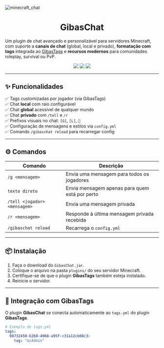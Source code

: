 ![minecraft_chat](https://github.com/user-attachments/assets/92aaba25-f2a7-4dab-a33c-e3f40957ea2d)

<h1 align="center">GibasChat</h1>

Um plugin de chat avançado e personalizável para servidores Minecraft, com suporte a **canais de chat** (global, local e privado), **formatação com tags** integrada ao [GibasTags](https://github.com/GiovanniSguizzardi/GibasTagsPlugin) e **recursos modernos** para comunidades roleplay, survival ou PvP.

<p align="center">
  <img src="https://img.shields.io/badge/Minecraft-1.21%2B-blue?style=for-the-badge&logo=minecraft" />
  <img src="https://img.shields.io/badge/Java-21+-orange?style=for-the-badge&logo=openjdk" />
  <img src="https://img.shields.io/badge/API-Paper%20%2F%20Spigot-yellow?style=for-the-badge" />
</p>

---

## ✨ Funcionalidades

✅ Tags customizadas por jogador (via GibasTags)  
✅ Chat **local** com raio configurável  
✅ Chat **global** acessível de qualquer mundo  
✅ Chat **privado** com `/tell` e `/r`  
✅ Prefixos visuais no chat: `[G]`, `[L]`, `📧`  
✅ Configuração de mensagens e estilos via `config.yml`  
✅ Comando `/gibaschat reload` para recarregar config

---

## ⚙️ Comandos

| Comando             | Descrição                                     |
|---------------------|-----------------------------------------------|
| `/g <mensagem>`     | Envia uma mensagem para todos os jogadores    |
| `texto direto`      | Envia mensagem apenas para quem está por perto |
| `/tell <jogador> <mensagem>` | Envia uma mensagem privada               |
| `/r <mensagem>`     | Responde à última mensagem privada recebida   |
| `/gibaschat reload` | Recarrega o `config.yml`                      |

---

## 📦 Instalação

1. Faça o download do `GibasChat.jar`.
2. Coloque o arquivo na pasta `plugins/` do seu servidor Minecraft.
3. Certifique-se de que o plugin **GibasTags** também esteja instalado.
4. Reinicie o servidor.

---

## 🧩 Integração com GibasTags

O plugin **GibasChat** se conecta automaticamente ao `tags.yml` do plugin **GibasTags**.

```yaml
# Exemplo de tags.yml
tags:
  98732450-b260-4968-a95f-c31a12cb08c3:
    tag: "&cAdmin"
